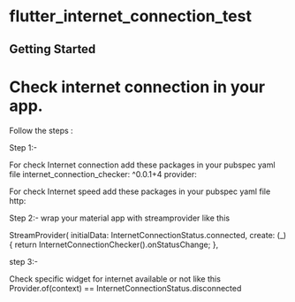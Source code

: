 # flutter_internet_connection_test


## Getting Started

# Check internet connection in your app.
Follow the steps : 

Step 1:-

For check Internet connection add these packages in your pubspec yaml file
  internet_connection_checker: ^0.0.1+4
  provider:
  
For check Internet speed add these packages in your pubspec yaml file
 http:
 
Step 2:-
wrap your material app with streamprovider like this 

StreamProvider<InternetConnectionStatus>(
      initialData: InternetConnectionStatus.connected,
      create: (_) {
        return InternetConnectionChecker().onStatusChange;
      },

step 3:-

Check specific widget for internet available or not like this
Provider.of<InternetConnectionStatus>(context) == InternetConnectionStatus.disconnected 
